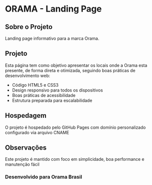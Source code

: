 # ORAMA - Landing Page

## Sobre o Projeto
Landing page informativo para a marca Orama.

## Projeto
Esta página tem como objetivo apresentar os locais onde a Orama esta presente, de forma direta e otimizada, seguindo boas práticas de desenvolvimento web:

- Código HTML5 e CSS3
- Design responsivo para todos os dispositivos
- Boas práticas de acessibilidade
- Estrutura preparada para escalabilidade

## Hospedagem
O projeto é hospedado pelo GitHub Pages com domínio personalizado configurado via arquivo CNAME

## Observações
Este projeto é mantido com foco em simplicidade, boa performance e manutenção fácil

### Desenvolvido para Orama Brasil

